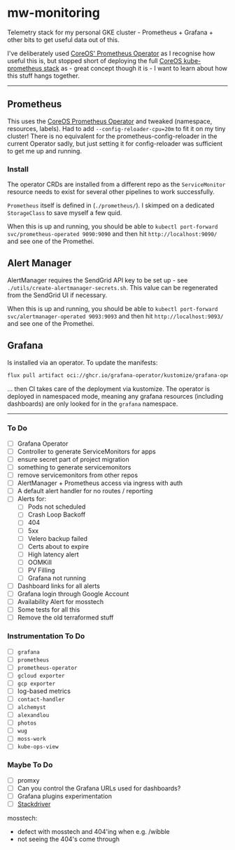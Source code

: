 # mw-monitoring

Telemetry stack for my personal GKE cluster - Prometheus + Grafana + other bits to get useful data out of this.

I've deliberately used [CoreOS' Prometheus Operator](https://github.com/coreos/prometheus-operator) as I recognise how useful this is, but stopped short of deploying the full [CoreOS kube-prometheus stack](https://github.com/coreos/kube-prometheus) as - great concept though it is - I want to learn about how this stuff hangs together.

---

## Prometheus

This uses the [CoreOS Prometheus Operator](https://github.com/coreos/prometheus-operator/blob/master/bundle.yaml) and tweaked (namespace, resources, labels). Had to add `--config-reloader-cpu=20m` to fit it on my tiny cluster! There is no equivalent for the prometheus-config-reloader in the current Operator sadly, but just setting it for config-reloader was sufficient to get me up and running.

### Install

The operator CRDs are installed from a different repo as the `ServiceMonitor` resource needs to exist for several other pipelines to work successfully.

`Prometheus` itself is defined in (`./prometheus/`). I skimped on a dedicated `StorageClass` to save myself a few quid.

When this is up and running, you should be able to `kubectl port-forward svc/prometheus-operated 9090:9090` and then hit `http://localhost:9090/` and see one of the Promethei.

## Alert Manager

AlertManager requires the SendGrid API key to be set up - see `./utils/create-alertmanager-secrets.sh`. This value can be regenerated from the SendGrid UI if necessary.

When this is up and running, you should be able to `kubectl port-forward svc/alertmanager-operated 9093:9093` and then hit `http://localhost:9093/` and see one of the Promethei.

## Grafana

Is installed via an operator. To update the manifests:

```sh
flux pull artifact oci://ghcr.io/grafana-operator/kustomize/grafana-operator:v5.0.0 --output ./grafana-operator/
```

... then CI takes care of the deployment via kustomize. The operator is deployed in namespaced mode, meaning any grafana resources (including dashboards) are only looked for in the `grafana` namespace.

---

### To Do

- [ ] Grafana Operator
- [ ] Controller to generate ServiceMonitors for apps
- [ ] ensure secret part of project migration
- [ ] something to generate servicemonitors
- [ ] remove servicemonitors from other repos
- [ ] AlertManager + Prometheus access via ingress with auth
- [ ] A default alert handler for no routes / reporting
- [ ] Alerts for:
  - [ ] Pods not scheduled
  - [ ] Crash Loop Backoff
  - [ ] 404
  - [ ] 5xx
  - [ ] Velero backup failed
  - [ ] Certs about to expire
  - [ ] High latency alert
  - [ ] OOMKill
  - [ ] PV Filling
  - [ ] Grafana not running
- [ ] Dashboard links for all alerts
- [ ] Grafana login through Google Account
- [ ] Availability Alert for mosstech
- [ ] Some tests for all this
- [ ] Remove the old terraformed stuff

### Instrumentation To Do

- [ ] `grafana`
- [ ] `prometheus`
- [ ] `prometheus-operator`
- [ ] `gcloud exporter`
- [ ] `gcp exporter`
- [ ] log-based metrics
- [ ] `contact-handler`
- [ ] `alchemyst`
- [ ] `alexandlou`
- [ ] `photos`
- [ ] `wug`
- [ ] `moss-work`
- [ ] `kube-ops-view`

### Maybe To Do

- [ ] promxy
- [ ] Can you control the Grafana URLs used for dashboards?
- [ ] Grafana plugins experimentation
- [ ] [Stackdriver](https://grafana.com/docs/grafana/v6.5/features/datasources/stackdriver/)

mosstech:

- defect with mosstech and 404'ing when e.g. /wibble
- not seeing the 404's come through
